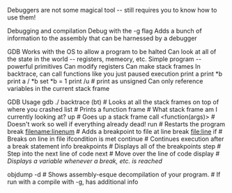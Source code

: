 Debuggers are not some magical tool -- still requires you to know how to use them!

Debugging and compilation
  Debug with the -g flag
  Adds a bunch of information to the assembly that can be harnessed by a debugger
  
GDB
  Works with the OS to allow a program to be halted
  Can look at all of the state in the world -- registers, memeory, etc.
  Simple program -- powerful primitives
    Can modify registers
    Can make stack frames
  In backtrace, can call functions like you just paused execution
    print a
    print *b
    print a / *b
    set *b = 1
    print /u <num> # print as unsigned
  Can only reference variables in the current stack frame 
  

GDB Usage
  gdb ./<executable>
  backtrace (bt)					# Looks at all the stack frames on top of where you crashed
  list <function>					# Prints a function
  frame								# What stack frame am I currently looking at?
  up								# Goes up a stack frame
  call <function(args)>				# Doesn't work so well if everything already dead!
  run								# Restarts the program
  break <filename:linenum>			# Adds a breakpoint to file at line
  break <file:line> if <CONDITION>  # Breaks on line in file ifcondition is met
  continue							# Continues execution after a break statement
  info breakpoints					# Displays all of the breakpoints
  step								# Step into the next line of code
  next								# Move over the line of code 
  display <var>						# Displays a variable whenever a break, etc. is reached
  
    

objdump -d <executable>				# Shows assembly-esque decompilation of your program.
									# If run with a compile with -g, has additional info


